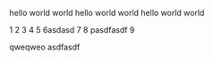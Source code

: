 hello world world
hello world world
hello world world

1
2
3
4
5
6asdasd
7
8
pasdfasdf
9

qweqweo
asdfasdf
